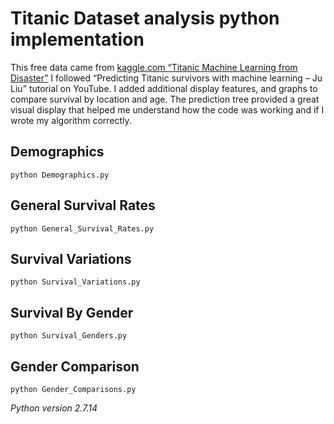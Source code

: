# Titanic Dataset analysis python implementation
This free data came from [kaggle.com “Titanic Machine Learning from Disaster”](https://www.kaggle.com/c/titanic/data)
I followed “Predicting Titanic survivors with machine learning – Ju Liu”
tutorial on YouTube. I added additional display features, and graphs to compare survival by location and age.
The prediction tree provided a great visual display that helped me understand how the code was working and if I wrote my algorithm correctly.  

## Demographics
```
python Demographics.py
```

## General Survival Rates
```
python General_Survival_Rates.py
```

## Survival Variations
```
python Survival_Variations.py
```

## Survival By Gender
```
python Survival_Genders.py
```

## Gender Comparison
```
python Gender_Comparisons.py
```


_Python version 2.7.14_
